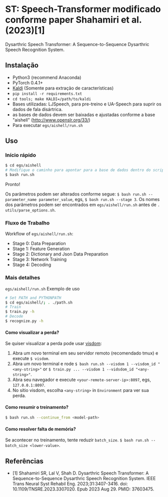 # ST: Speech-Transformer modificado conforme paper Shahamiri et al. (2023)[1]
Dysarthric Speech Transformer: A Sequence-to-Sequence Dysarthric Speech Recognition System.

## Instalação
- Python3 (recommend Anaconda)
- PyTorch 0.4.1+
- [Kaldi](https://github.com/kaldi-asr/kaldi) (Somente para extração de características)
- `pip install -r requirements.txt`
- `cd tools; make KALDI=/path/to/kaldi`
- Bases utilizadas: LJSpeech, para pre-treino e UA-Speech para suprir os dados de fala disártrica.
- as bases de dados devem ser baixadas e ajustadas conforme a base "aishell" (http://www.openslr.org/33/)
- Para executar `egs/aishell/run.sh`

## Uso
### Início rápido
```bash
$ cd egs/aishell
# Modifique o caminho para apontar para a base de dados dentro do script run.sh (Nesta implementação manter a estrutura da base aishell, apontando para esta mesma pasta)
$ bash run.sh
```
Pronto!

Os parâmetros podem ser alterados conforme segue: `$ bash run.sh --parameter_name parameter_value`, egs, `$ bash run.sh --stage 3`. Os nomes dos parâmetros podem ser encontrados em `egs/aishell/run.sh` antes de `. utils/parse_options.sh`.
### Fluxo de Trabalho
Workflow of `egs/aishell/run.sh`:
- Stage 0: Data Preparation
- Stage 1: Feature Generation
- Stage 2: Dictionary and Json Data Preparation
- Stage 3: Network Training
- Stage 4: Decoding
### Mais detalhes
`egs/aishell/run.sh` Exemplo de uso
```bash
# Set PATH and PYTHONPATH
$ cd egs/aishell/; . ./path.sh
# Train
$ train.py -h
# Decode
$ recognize.py -h
```
#### Como visualizar a perda?
Se quiser visualizar a perda pode usar [visdom](https://github.com/facebookresearch/visdom):
1. Abra um novo terminal em seu servidor remoto (recomendado tmux) e execute `$ visdom`.
2. Abra um novo terminal e rode `$ bash run.sh --visdom 1 --visdom_id "<any-string>"` or `$ train.py ... --visdom 1 --vidsdom_id "<any-string>"`.
3. Abra seu navegador e execute `<your-remote-server-ip>:8097`, egs, `127.0.0.1:8097`.
4. No sítio visdom, escolha `<any-string>` in `Environment` para ver sua perda.

#### Como resumir o treinamento?
```bash
$ bash run.sh --continue_from <model-path>
```
#### Como resolver falta de memória?
Se acontecer no treinamento, tente reduzir `batch_size`. `$ bash run.sh --batch_size <lower-value>`.

## Referências 
- [1] Shahamiri SR, Lal V, Shah D. Dysarthric Speech Transformer: A Sequence-to-Sequence Dysarthric Speech Recognition System. IEEE Trans Neural Syst Rehabil Eng. 2023;31:3407-3416. doi: 10.1109/TNSRE.2023.3307020. Epub 2023 Aug 29. PMID: 37603475.
